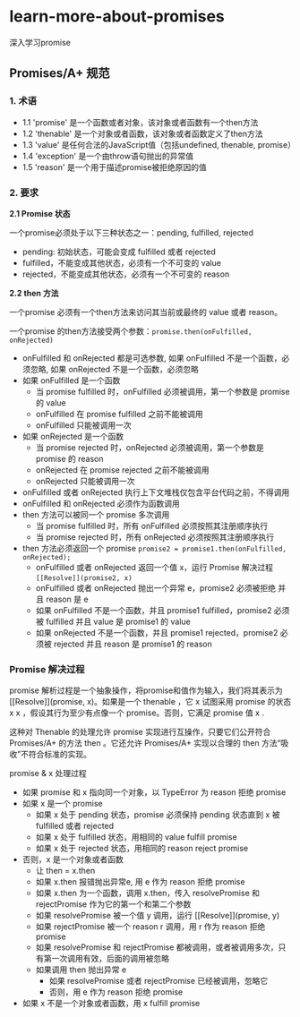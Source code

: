 # learn-more-about-promises

深入学习promise

## Promises/A+ 规范

### 1. 术语

- 1.1 'promise' 是一个函数或者对象，该对象或者函数有一个then方法
- 1.2 'thenable' 是一个对象或者函数，该对象或者函数定义了then方法
- 1.3 'value' 是任何合法的JavaScript值（包括undefined, thenable, promise）
- 1.4 'exception' 是一个由throw语句抛出的异常值
- 1.5 'reason' 是一个用于描述promise被拒绝原因的值

### 2. 要求

**2.1 Promise 状态**

一个promise必须处于以下三种状态之一：pending, fulfilled, rejected

- pending: 初始状态，可能会变成 fulfilled 或者 rejected
- fulfilled，不能变成其他状态，必须有一个不可变的 value
- rejected，不能变成其他状态，必须有一个不可变的 reason

**2.2 then 方法**

一个promise 必须有一个then方法来访问其当前或最终的 value 或者 reason。

一个promise 的then方法接受两个参数：`promise.then(onFulfilled, onRejected)`

- onFulfilled 和 onRejected 都是可选参数, 如果 onFulfilled 不是一个函数，必须忽略, 如果 onRejected 不是一个函数，必须忽略
- 如果 onFulfilled 是一个函数
  - 当 promise fulfilled 时，onFulfilled 必须被调用，第一个参数是 promise 的 value
  - onFulfilled 在 promise fulfilled 之前不能被调用
  - onFulfilled 只能被调用一次
- 如果 onRejected 是一个函数
  - 当 promise rejected 时，onRejected 必须被调用，第一个参数是 promise 的 reason
  - onRejected 在 promise rejected 之前不能被调用
  - onRejected 只能被调用一次
- onFulfilled 或者 onRejected 执行上下文堆栈仅包含平台代码之前，不得调用
- onFulfilled 和 onRejected 必须作为函数调用
- then 方法可以被同一个 promise 多次调用
  - 当 promise fulfilled 时，所有 onFulfilled 必须按照其注册顺序执行
  - 当 promise rejected 时，所有 onRejected 必须按照其注册顺序执行
- then 方法必须返回一个 promise `promise2 = promise1.then(onFulfilled, onRejected);`
  - onFulfilled 或者 onRejected 返回一个值 x，运行 Promise 解决过程 `[[Resolve]](promise2, x)`
  - onFulfilled 或者 onRejected 抛出一个异常 e，promise2 必须被拒绝 并且 reason 是 e
  - 如果 onFulfilled 不是一个函数，并且 promise1 fulfilled，promise2 必须被 fulfilled 并且 value 是 promise1 的 value
  - 如果 onRejected 不是一个函数，并且 promise1 rejected，promise2 必须被 rejected 并且 reason 是 promise1 的 reason

### Promise 解决过程

promise 解析过程是一个抽象操作，将promise和值作为输入，我们将其表示为 [[Resolve]](promise, x)。如果是一个 thenable ，它 x 试图采用 promise 的状态 x x ，假设其行为至少有点像一个 promise。否则，它满足 promise 值 x .

这种对 Thenable 的处理允许 promise 实现进行互操作，只要它们公开符合 Promises/A+ 的方法 then 。它还允许 Promises/A+ 实现以合理的 then 方法“吸收”不符合标准的实现。

promise & x 处理过程

- 如果 promise 和 x 指向同一个对象，以 TypeError 为 reason 拒绝 promise
- 如果 x 是一个 promise
  - 如果 x 处于 pending 状态，promise 必须保持 pending 状态直到 x 被 fulfilled 或者 rejected
  - 如果 x 处于 fulfilled 状态，用相同的 value fulfill promise
  - 如果 x 处于 rejected 状态，用相同的 reason reject promise
- 否则，x 是一个对象或者函数
  - 让 then = x.then
  - 如果 x.then 报错抛出异常e, 用 e 作为 reason 拒绝 promise
  - 如果 x.then 为一个函数，调用 x.then，传入 resolvePromise 和 rejectPromise 作为它的第一个和第二个参数
  - 如果 resolvePromise 被一个值 y 调用，运行 [[Resolve]](promise, y)
  - 如果 rejectPromise 被一个 reason r 调用，用 r 作为 reason 拒绝 promise
  - 如果 resolvePromise 和 rejectPromise 都被调用，或者被调用多次，只有第一次调用有效，后面的调用被忽略
  - 如果调用 then 抛出异常 e
    - 如果 resolvePromise 或者 rejectPromise 已经被调用，忽略它
    - 否则，用 e 作为 reason 拒绝 promise
- 如果 x 不是一个对象或者函数，用 x fulfill promise